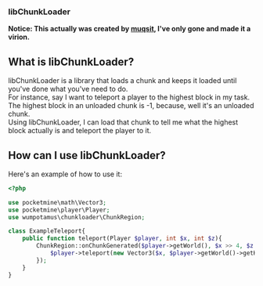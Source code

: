 ### libChunkLoader

**Notice: This actually was created by [muqsit](https://github.com/muqsit), I've only gone and made it a virion.**

## What is libChunkLoader?
libChunkLoader is a library that loads a chunk and keeps it loaded until you've done what you've need to do.<br>
For instance, say I want to teleport a player to the highest block in my task. The highest block in an unloaded chunk is -1, because, well it's an unloaded chunk.<br>
Using libChunkLoader, I can load that chunk to tell me what the highest block actually is and teleport the player to it.

## How can I use libChunkLoader?
Here's an example of how to use it:
```php
<?php

use pocketmine\math\Vector3;
use pocketmine\player\Player;
use wumpotamus\chunkloader\ChunkRegion;

class ExampleTeleport{
	public function teleport(Player $player, int $x, int $z){
        ChunkRegion::onChunkGenerated($player->getWorld(), $x >> 4, $z >> 4, function() use($player, $x, $z){
            $player->teleport(new Vector3($x, $player->getWorld()->getHighestBlockAt($x, $z), $z));
        });
    }
}
```